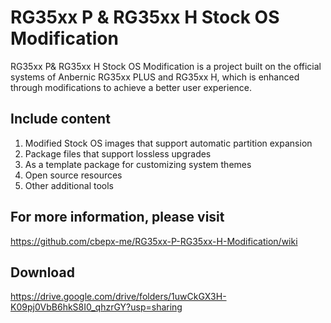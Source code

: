 # RG35xx P &amp; RG35xx H Stock OS Modification

RG35xx P& RG35xx H Stock OS Modification is a project built on the official systems of Anbernic RG35xx PLUS and RG35xx H, which is enhanced through modifications to achieve a better user experience.

## Include content

1. Modified Stock OS images that support automatic partition expansion
2. Package files that support lossless upgrades
3. As a template package for customizing system themes
4. Open source resources
5. Other additional tools

## For more information, please visit
https://github.com/cbepx-me/RG35xx-P-RG35xx-H-Modification/wiki


## Download
https://drive.google.com/drive/folders/1uwCkGX3H-K09pj0VbB6hkS8I0_qhzrGY?usp=sharing
